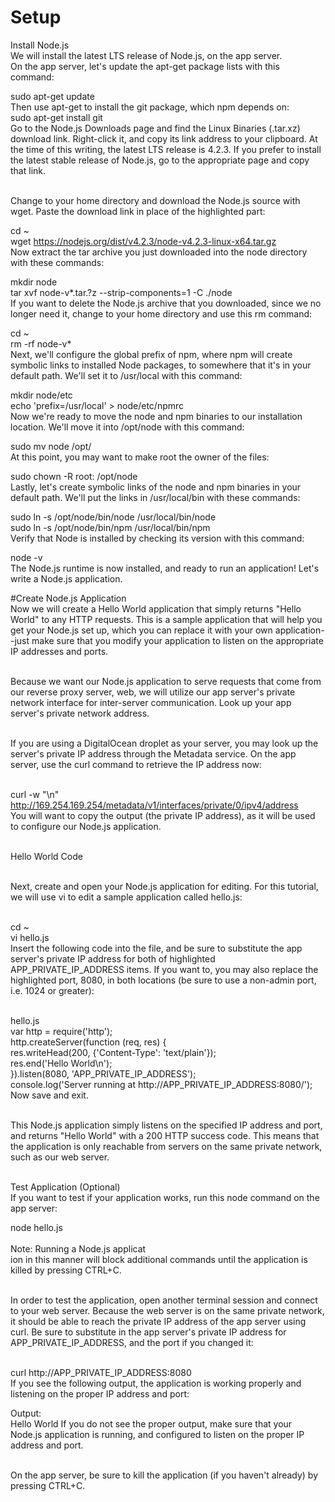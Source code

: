 # Setup
Install Node.js<br>
We will install the latest LTS release of Node.js, on the app server.<br>
On the app server, let's update the apt-get package lists with this command:<br>

sudo apt-get update<br>
Then use apt-get to install the git package, which npm depends on:<br>
sudo apt-get install git<br>
Go to the Node.js Downloads page and find the Linux Binaries (.tar.xz) download link.
Right-click it, and copy its link address to your clipboard. At the time of this writing, the latest LTS release is 4.2.3. If you prefer to install the latest stable release of Node.js, go to the appropriate page and copy that link.<br><br>

Change to your home directory and download the Node.js source with wget. Paste the download link in place of the highlighted part:<br>

cd ~ <br>
wget https://nodejs.org/dist/v4.2.3/node-v4.2.3-linux-x64.tar.gz<br>
Now extract the tar archive you just downloaded into the node directory with these commands:<br>

mkdir node<br>
tar xvf node-v*.tar.?z --strip-components=1 -C ./node<br>
If you want to delete the Node.js archive that you downloaded, since we no longer need it, change to your home directory and use this rm command:<br>

cd ~<br>
rm -rf node-v*<br>
Next, we'll configure the global prefix of npm, where npm will create symbolic links to installed Node packages, to somewhere that it's in your default path. We'll set it to /usr/local with this command:<br>

mkdir node/etc<br>
echo 'prefix=/usr/local' > node/etc/npmrc<br>
Now we're ready to move the node and npm binaries to our installation location. We'll move it into /opt/node with this command:<br>

sudo mv node /opt/<br>
At this point, you may want to make root the owner of the files:<br>

sudo chown -R root: /opt/node<br>
Lastly, let's create symbolic links of the node and npm binaries in your default path. We'll put the links in /usr/local/bin with these commands:<br>

sudo ln -s /opt/node/bin/node /usr/local/bin/node<br>
sudo ln -s /opt/node/bin/npm /usr/local/bin/npm<br>
Verify that Node is installed by checking its version with this command:<br>

node -v<br>
The Node.js runtime is now installed, and ready to run an application! Let's write a Node.js application.<br>

#Create Node.js Application<br>
Now we will create a Hello World application that simply returns "Hello World" to any HTTP requests. This is a sample application that will help you get your Node.js set up, which you can replace it with your own application--just make sure that you modify your application to listen on the appropriate IP addresses and ports.<br><br>

Because we want our Node.js application to serve requests that come from our reverse proxy server, web, we will utilize our app server's private network interface for inter-server communication. Look up your app server's private network address.<br><br>

If you are using a DigitalOcean droplet as your server, you may look up the server's private IP address through the Metadata service. On the app server, use the curl command to retrieve the IP address now:<br><br>

curl -w "\n" http://169.254.169.254/metadata/v1/interfaces/private/0/ipv4/address <br>
You will want to copy the output (the private IP address), as it will be used to configure our Node.js application.<br><br>

Hello World Code<br><br>

Next, create and open your Node.js application for editing. For this tutorial, we will use vi to edit a sample application called hello.js:<br><br>

cd ~<br>
vi hello.js<br>
Insert the following code into the file, and be sure to substitute the app server's private IP address for both of highlighted APP_PRIVATE_IP_ADDRESS items. If you want to, you may also replace the highlighted port, 8080, in both locations (be sure to use a non-admin port, i.e. 1024 or greater):<br><br>

hello.js<br>
var http = require('http');<br>
http.createServer(function (req, res) {<br>
  res.writeHead(200, {'Content-Type': 'text/plain'});<br>
  res.end('Hello World\n');<br>
}).listen(8080, 'APP_PRIVATE_IP_ADDRESS');<br>
console.log('Server running at http://APP_PRIVATE_IP_ADDRESS:8080/');<br>
Now save and exit.<br><br>

This Node.js application simply listens on the specified IP address and port, and returns "Hello World" with a 200 HTTP success code. This means that the application is only reachable from servers on the same private network, such as our web server.<br><br>

Test Application (Optional)<br>
If you want to test if your application works, run this node command on the app server:<br>

node hello.js<br><br>
Note: Running a Node.js applicat<br>ion in this manner will block additional commands until the application is killed by pressing CTRL+C.<br><br>

In order to test the application, open another terminal session and connect to your web server. Because the web server is on the same private network, it should be able to reach the private IP address of the app server using curl. Be sure to substitute in the app server's private IP address for APP_PRIVATE_IP_ADDRESS, and the port if you changed it:<br><br>

curl http://APP_PRIVATE_IP_ADDRESS:8080<br>
If you see the following output, the application is working properly and listening on the proper IP address and port:

Output:<br>
Hello World
If you do not see the proper output, make sure that your Node.js application is running, and configured to listen on the proper IP address and port.<br><br>

On the app server, be sure to kill the application (if you haven't already) by pressing CTRL+C.<br>
